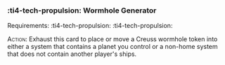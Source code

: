 ### :ti4-tech-propulsion: **Wormhole Generator**

Requirements: :ti4-tech-propulsion: :ti4-tech-propulsion:

<span style="font-variant:small-caps;">Action</span>: Exhaust this card to place or move a Creuss wormhole token into either a system that contains a planet you control or a non-home system that does not contain another player's ships.
